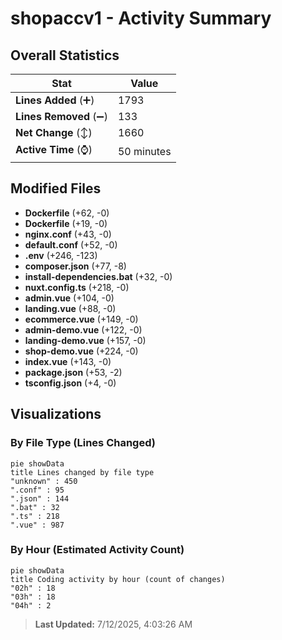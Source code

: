 # shopaccv1 - Activity Summary 

## Overall Statistics

| Stat                   | Value                                                             |
| ---------------------- | ----------------------------------------------------------------- |
| **Lines Added** (➕)   | 1793                                          |
| **Lines Removed** (➖) | 133                                        |
| **Net Change** (↕)    | 1660                |
| **Active Time** (⌚)   | 50 minutes |


## Modified Files
- **Dockerfile** (+62, -0)
- **Dockerfile** (+19, -0)
- **nginx.conf** (+43, -0)
- **default.conf** (+52, -0)
- **.env** (+246, -123)
- **composer.json** (+77, -8)
- **install-dependencies.bat** (+32, -0)
- **nuxt.config.ts** (+218, -0)
- **admin.vue** (+104, -0)
- **landing.vue** (+88, -0)
- **ecommerce.vue** (+149, -0)
- **admin-demo.vue** (+122, -0)
- **landing-demo.vue** (+157, -0)
- **shop-demo.vue** (+224, -0)
- **index.vue** (+143, -0)
- **package.json** (+53, -2)
- **tsconfig.json** (+4, -0)

## Visualizations

### By File Type (Lines Changed)

```mermaid
pie showData
title Lines changed by file type
"unknown" : 450
".conf" : 95
".json" : 144
".bat" : 32
".ts" : 218
".vue" : 987
```

### By Hour (Estimated Activity Count)

```mermaid
pie showData
title Coding activity by hour (count of changes)
"02h" : 18
"03h" : 18
"04h" : 2
```


> **Last Updated:** 7/12/2025, 4:03:26 AM